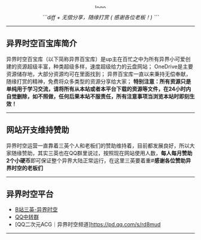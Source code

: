 <div align="center">
  <a><img height="10px" alt="logo" src="https://yjacg.sanyingpan.cn/wp-content/uploads/retouch_1.jpg" width="500px"/></a>
  <p><em>```diff
+ 无偿分享，随缘打赏 ( 感谢各位老板！)
    ```</em></p>
</div>

---
## 异界时空百宝库简介
异界时空百宝库（以下简称异界百宝库）是up主在百忙之中为所有异界小可爱创建的资源超级丰富，种类超级多样，速度超级给力的云盘网站；
OneDrive是主要资源储存地，大部分资源均可在里面找到；
异界百宝库一直以来秉持无偿奉献，随缘打赏的精神，免费将众多类型的资源分享给大家；
**特别注意：所有资源只是单纯用于学习交流，请将所有从本站或者本平台下载的资源等文件，在24小时内自觉删除，如不照做，任何后果本站不服责任，所有注意事项当浏览本站时即刻生效！**

---
## 网站开支维持赞助
异界时空运营一直靠着三英个人和老板们的赞助维持着，目前都发展良好，所以大家随缘赞助，其实三英也在QQ群里说过，按照现在网站使用人数，**每人每月赞助2个小硬币**即可保证整个异界大陆正常运行，在这里三英要着重#**感谢各位赞助异界时空的老板们**

---
## 异界时空平台
- [B站三英-异界时空](https://space.bilibili.com/1579754300)
- [QQ中转群](https://jq.qq.com/?_wv=1027&k=AY6JMPjq)
- [QQ二次元ACG｜异界时空频道]https://pd.qq.com/s/rd8mud

---



